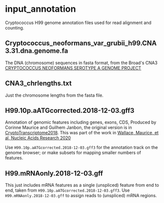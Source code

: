 # input_annotation

Cryptococcus H99 genome annotation files used for read alignment and counting.

## Cryptococcus_neoformans_var_grubii_h99.CNA3.31.dna.genome.fa

The DNA (chromosome) sequences in fasta format, from the Broad's CNA3 [CRYPTOCOCCUS NEOFORMANS SEROTYPE A GENOME PROJECT](https://www.broadinstitute.org/fungal-genome-initiative/cryptococcus-neoformans-serotype-genome-project)

## CNA3_chrlengths.txt

Just the chromosome lengths from the fasta file.

## H99.10p.aATGcorrected.2018-12-03.gff3

Annotation of genomic features including genes, exons, CDS, 
Produced by Corinne Maurice and Guilhem Janbon, the original version is in [CryptoTranscriptome2018](https://github.com/ewallace/CryptoTranscriptome2018).
This was part of the work in [Wallace, Maurice, et al, Nucleic Acids Research 2020]()

Use `H99.10p.aATGcorrected.2018-12-03.gff3` for the annotation track on the genome browser; or make subsets for mapping smaller numbers of features.

## H99.mRNAonly.2018-12-03.gff

This just includes mRNA features as a single (unspliced) feature from end to end, taken from `H99.10p.aATGcorrected.2018-12-03.gff3`.
Use `H99.mRNAonly.2018-12-03.gff` to assign reads to (unspliced) mRNA regions.
